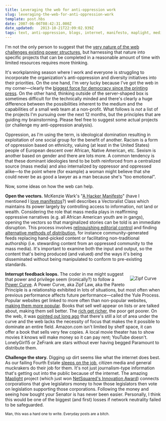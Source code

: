 ```yaml
---
title: Leveraging the web for anti-oppression work
slug: leveraging-the-web-for-anti-oppression-work
template: post.hbs
date: 2007-06-06T08:42:31.000Z
date_updated:   2013-10-21T22:09:02.939Z
tags: text, anti-oppression, blogs, internet, manifesto, maplight, media, netsquared, neutrality, pareto, web, zipf
---
```


I'm not the only person to suggest that the <a href="http://www.amazon.com/Revolution-Will-Not-Televised-Everything/dp/0060761555" title="Joe Trippi's book at Amazon">very nature of the web challenges existing power structures</a>, but harnessing that nature into specific projects that can be completed in a reasonable amount of time with limited resources requires more thinking.<!--more-->

It's workplanning season where I work and everyone is struggling to incorporate the organization's anti-oppression and diversity initiatives into their priorities. On the one hand, I'm very lucky because I've got the web in my corner&mdash;clearly the <a href="http://www.well.com/user/hlr/texts/democracy.html" title="The case made very well back in 1996">biggest force for democracy since the printing press</a>. On the other hand, thinking outside of the server-shaped box is sometimes difficult for the technically minded and there's clearly a huge difference between the possibilities inherent to the medium and the capabilities of a small web team at a non-profit. What follows is <em>not</em> a list of the projects I'm pursuing over the next 12 months, but the principles that are guiding my brainstorming. Please feel free to suggest some actual projects (or challenge my anti-oppression analysis).

Oppression, as I'm using the term, is ideological domination resulting in exploitation of one social group for the benefit of another. Racism is a form of oppression based on ethnicity, valuing (at least in the United States) people of European descent over African, Native American, etc. Sexism is another based on gender and there are lots more. A common tendency is that these dominant ideologies tend to be both reinforced from a centralized source (mass media) and also internalized by oppressor and oppressed alike&mdash;to the point where (for example) a woman might believe that she could never be as good a lawyer as a man because she's "too emotional".

Now, some ideas on how the web can help.

<strong>Open the vectors.</strong> McKenzie Wark's "<a href="http://subsol.c3.hu/subsol_2/contributors0/warktext.html" title="v.4 text online">A Hacker Manifesto</a>" (have I mentioned I <a href="http://www.sunshocked.com/stanifesto/archives/285-of-my-favorite-theses/" title="'285 of my favorite theses' at Stanifesto">love manifestos</a>?) well describes a Vectoralist Class which maintains its power largely by controlling access to information, not land or wealth. Considering the role that mass media plays in reaffirming oppressive narratives (e.g. all African American youth are in gangs), opening the vectors so that marginalized stories can be told is an immediate disruption. This process involves <a href="http://news.google.com/nwshp?tab=wn" title="Like Google News">relinquishing editorial control</a> and finding <a href="http://www.getdemocracy.com/" title="Democracy Player">alternative methods of distribution</a>, for instance community-generated feeds replacing hand-picked content or facilitating non-traditional authorship (i.e. stewarding content from an oppressed community to the mass media). It's important to examine both the input and output, so the content that's being produced (and valued) <em>and</em> the ways it's being disseminated without being manipulated to conform to pre-existing standards.

<img class="content" style="float:right; margin:1em;" src="/wp-content/uploads/2007/06/zipfcurve.jpg" alt="Zipf Curve" />

<strong>Interrupt feedback loops.</strong> The coder in me might suggest that power and privilege seem (ironically?) to follow a <a href="http://en.wikipedia.org/wiki/Power_law" title="Power Law at Wikipedia">Power Curve</a>. A  Power Curve, aka Zipf Law, aka the Pareto Principle is a relationship exhibited in lots of situations, but most often when previous performance affects future performance&mdash;called the Yule Process. Popular websites get linked to more often than non-popular websites, <a href="http://www.useit.com/alertbox/20030616.html" title="Alertbox has the story">making them more popular</a>. Books that sell well appear on lists or are talked about, making them sell better. The <a href="http://aps.arxiv.org/abs/cond-mat/0412004/" title="Check out Yule's Process">rich get richer</a>, the poor get poorer. On the web, it was <a href="http://en.wikipedia.org/wiki/The_Long_Tail" title="The long tail on Wikipedia">pointed out long ago</a> that there's still a lot of area under the curve and the web lacks the necessity of focus that makes the it possible to dominate an entire field. Amazon.com isn't limited by shelf space, it can offer a book that sells very few copies. A local movie theater has to show movies it knows will make money so it can pay rent; YouTube doesn't. LonelyGirl15 or ZeFrank are stars without ever having begged Paramount to distribute them.

<strong>Challenge the story.</strong> Digging up dirt seems like what the internet does best. As our failing Fourth Estate <a href="http://www.dailykos.com/story/2006/10/19/125148/65" title="A fascinating look at how much news is actually on CNN.com">sleeps on the job</a>, citizen media and general muckrakers do their job for them. It's not just journalism-type information that's getting out into the public because of the internet. The amazing <a href="http://maplight.org/" title="MAPlight.org">Maplight</a> project (which just won <a href="http://www.netsquared.org/projects" title="NetSquared Projects">NetSquared's Innovation Award</a>) connects corporations that give legislators money to how those legislators then vote on legislation supporting those corporations. Following the money and seeing how bought your Senator is has never been easier. Personally, I think this would be one of the biggest (and first) losses if network neutrality failed to be safeguarded.

<small>Man, this was a hard one to write. Everyday posts are a bitch.</small>
